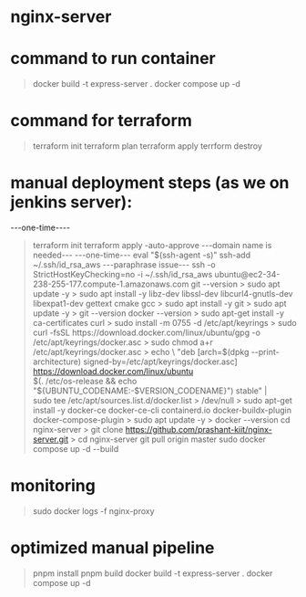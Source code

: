 # nginx-server

# command to run container
> docker build -t express-server .
> docker compose up -d

# command for terraform
> terraform init
> terraform plan
> terraform apply
> terrform destroy

# manual deployment steps (as we on jenkins server):
---one-time----
> terraform init
> terraform apply -auto-approve
---domain name is needed---
---one-time---
> eval "$(ssh-agent -s)"
> ssh-add ~/.ssh/id_rsa_aws
---paraphrase issue---
> ssh -o StrictHostKeyChecking=no -i ~/.ssh/id_rsa_aws ubuntu@ec2-34-238-255-177.compute-1.amazonaws.com
> git --version
    > sudo apt update -y
    > sudo apt install -y libz-dev libssl-dev libcurl4-gnutls-dev libexpat1-dev gettext cmake gcc
    > sudo apt install -y git
    > sudo apt update -y
    > git --version
> docker --version
    > sudo apt-get install -y ca-certificates curl
    > sudo install -m 0755 -d /etc/apt/keyrings
    > sudo curl -fsSL https://download.docker.com/linux/ubuntu/gpg -o /etc/apt/keyrings/docker.asc
    > sudo chmod a+r /etc/apt/keyrings/docker.asc
    > echo \
      "deb [arch=$(dpkg --print-architecture) signed-by=/etc/apt/keyrings/docker.asc] https://download.docker.com/linux/ubuntu \
      $(. /etc/os-release && echo "${UBUNTU_CODENAME:-$VERSION_CODENAME}") stable" | \
      sudo tee /etc/apt/sources.list.d/docker.list > /dev/null
    > sudo apt-get install -y docker-ce docker-ce-cli containerd.io docker-buildx-plugin docker-compose-plugin
    > sudo apt update -y
    > docker --version
> cd nginx-server
    > git clone https://github.com/prashant-kiit/nginx-server.git
    > cd nginx-server
> git pull origin master
> sudo docker compose up -d --build 

# monitoring
> sudo docker logs -f nginx-proxy


# optimized manual pipeline
> pnpm install
> pnpm build
> docker build -t express-server .
> docker compose up -d